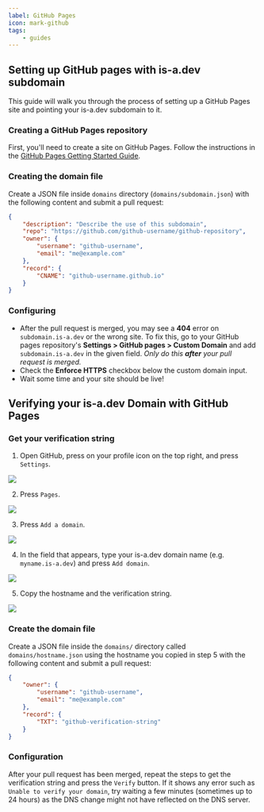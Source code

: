 ```yaml
---
label: GitHub Pages
icon: mark-github
tags:
    - guides
---
```


## Setting up GitHub pages with is-a.dev subdomain

This guide will walk you through the process of setting up a GitHub Pages site and pointing your is-a.dev subdomain to it.

### Creating a GitHub Pages repository

First, you'll need to create a site on GitHub Pages. Follow the instructions in the [GitHub Pages Getting Started Guide](https://docs.github.com/en/pages/getting-started-with-github-pages).

### Creating the domain file

Create a JSON file inside `domains` directory (`domains/subdomain.json`) with the following content and submit a pull request:

```json
{
    "description": "Describe the use of this subdomain",
    "repo": "https://github.com/github-username/github-repository",
    "owner": {
        "username": "github-username",
        "email": "me@example.com"
    },
    "record": {
        "CNAME": "github-username.github.io"
    }
}
```

### Configuring

- After the pull request is merged, you may see a **404** error on `subdomain.is-a.dev` or the wrong site. To fix this, go to your GitHub pages repository's **Settings > GitHub pages > Custom Domain** and add `subdomain.is-a.dev` in the given field. _Only do this **after** your pull request is merged._
- Check the **Enforce HTTPS** checkbox below the custom domain input.
- Wait some time and your site should be live!

## Verifying your is-a.dev Domain with GitHub Pages

### Get your verification string

1. Open GitHub, press on your profile icon on the top right, and press `Settings`.

![](../media/github_pages_verification/step_1.png)

2. Press `Pages`.

![](../media/github_pages_verification/step_2.png)

3. Press `Add a domain`.

![](../media/github_pages_verification/step_3.png)

4. In the field that appears, type your is-a.dev domain name (e.g. `myname.is-a.dev`) and press `Add domain`.

![](../media/github_pages_verification/step_4.png)

5. Copy the hostname and the verification string.

![](../media/github_pages_verification/step_5.png)

### Create the domain file

Create a JSON file inside the `domains/` directory called `domains/hostname.json` using the hostname you copied in step 5 with the following content and submit a pull request:

```json
{
    "owner": {
        "username": "github-username",
        "email": "me@example.com"
    },
    "record": {
        "TXT": "github-verification-string"
    }
}
```

### Configuration

After your pull request has been merged, repeat the steps to get the verification string and press the `Verify` button.
If it shows any error such as `Unable to verify your domain`, try waiting a few minutes (sometimes up to 24 hours) as the DNS change might not have reflected on the DNS server.
